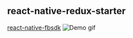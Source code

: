 ## react-native-redux-starter

 [react-native-fbsdk](https://github.com/facebook/react-native-fbsdk)
![Demo gif](https://github.com/bkspace/react-native-redux-starter/blob/master/RNBoilerExample.gif)
